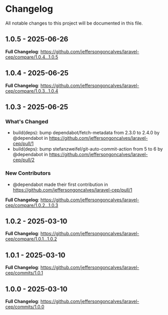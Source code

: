 # Changelog

All notable changes to this project will be documented in this file.

## 1.0.5 - 2025-06-26

**Full Changelog**: https://github.com/jeffersongoncalves/laravel-cep/compare/1.0.4...1.0.5

## 1.0.4 - 2025-06-25

**Full Changelog**: https://github.com/jeffersongoncalves/laravel-cep/compare/1.0.3...1.0.4

## 1.0.3 - 2025-06-25

### What's Changed

* build(deps): bump dependabot/fetch-metadata from 2.3.0 to 2.4.0 by @dependabot in https://github.com/jeffersongoncalves/laravel-cep/pull/1
* build(deps): bump stefanzweifel/git-auto-commit-action from 5 to 6 by @dependabot in https://github.com/jeffersongoncalves/laravel-cep/pull/2

### New Contributors

* @dependabot made their first contribution in https://github.com/jeffersongoncalves/laravel-cep/pull/1

**Full Changelog**: https://github.com/jeffersongoncalves/laravel-cep/compare/1.0.2...1.0.3

## 1.0.2 - 2025-03-10

**Full Changelog**: https://github.com/jeffersongoncalves/laravel-cep/compare/1.0.1...1.0.2

## 1.0.1 - 2025-03-10

**Full Changelog**: https://github.com/jeffersongoncalves/laravel-cep/commits/1.0.1

## 1.0.0 - 2025-03-10

**Full Changelog**: https://github.com/jeffersongoncalves/laravel-cep/commits/1.0.0
